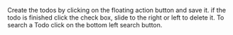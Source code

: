 Create the todos by clicking on the floating action button and save  it.
if the todo is finished click the check box,
slide to the right or left to delete it.
To search a Todo click on the bottom left search button.
